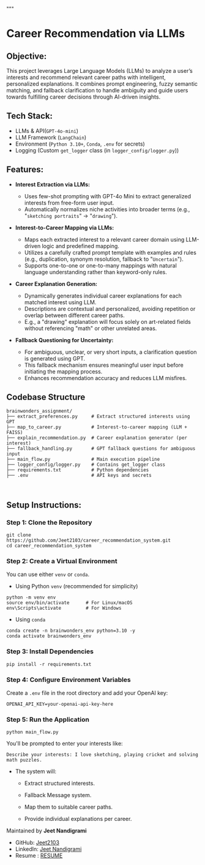 """
# Career Recommendation via LLMs

## Objective:
This project leverages Large Language Models (LLMs) to analyze a user’s interests and recommend relevant career paths with intelligent, personalized explanations. It combines prompt engineering, fuzzy semantic matching, and fallback clarification to handle ambiguity and guide users towards fulfilling career decisions through AI-driven insights.


## Tech Stack:
- LLMs & API(`GPT-4o-mini`)
- LLM Framework	(`LangChain`)
- Environment	(`Python 3.10+`, `Conda`, `.env` for secrets)
- Logging	(Custom `get_logger` class (in `logger_config/logger.py`))

## Features:

- **Interest Extraction via LLMs:**

    - Uses few-shot prompting with GPT-4o Mini to extract generalized interests from free-form user input.
    - Automatically normalizes niche activities into broader terms
    (e.g., "`sketching portraits`" → "`drawing`").

- **Interest-to-Career Mapping via LLMs:**
    - Maps each extracted interest to a relevant career domain using LLM-driven logic and predefined mapping.
    - Utilizes a carefully crafted prompt template with examples and rules (e.g., duplication, synonym resolution, fallback to "`Uncertain`").
    - Supports one-to-one or one-to-many mappings with natural language understanding rather than keyword-only rules.

- **Career Explanation Generation:**

    - Dynamically generates individual career explanations for each matched interest using LLM.
    - Descriptions are contextual and personalized, avoiding repetition or overlap between different career paths.
    - E.g., a "drawing" explanation will focus solely on art-related fields without referencing "math" or other unrelated areas.

- **Fallback Questioning for Uncertainty:**

    - For ambiguous, unclear, or very short inputs, a clarification question is generated using GPT.
    - This fallback mechanism ensures meaningful user input before initiating the mapping process.
    - Enhances recommendation accuracy and reduces LLM misfires.

## Codebase Structure 

```
brainwonders_assignment/
├── extract_preferences.py     # Extract structured interests using GPT
├── map_to_career.py           # Interest-to-career mapping (LLM + FAISS)
├── explain_recommendation.py  # Career explanation generator (per interest)
├── fallback_handling.py       # GPT fallback questions for ambiguous input
├── main_flow.py               # Main execution pipeline
├── logger_config/logger.py    # Contains get_logger class
├── requirements.txt           # Python dependencies
├── .env                       # API keys and secrets



```


## Setup Instructions:

###  Step 1: Clone the Repository
```
git clone  https://github.com/Jeet2103/career_recommendation_system.git
cd career_recommendation_system

```

### Step 2: Create a Virtual Environment
You can use either  `venv` or `conda`.

- Using Python `venv` (recommended for simplicity)
```
python -m venv env
source env/bin/activate      # For Linux/macOS
env\Scripts\activate         # For Windows

```
- Using `conda`
```
conda create -n brainwonders_env python=3.10 -y
conda activate brainwonders_env

```

### Step 3: Install Dependencies
```
pip install -r requirements.txt

```

###  Step 4: Configure Environment Variables
Create a   `.env` file in the root directory and add your OpenAI key:
```
OPENAI_API_KEY=your-openai-api-key-here

```

###  Step 5: Run the Application

```
python main_flow.py

```
You'll be prompted to enter your interests like:
```
Describe your interests: I love sketching, playing cricket and solving math puzzles.

```

- The system will:

    - Extract structured interests.

    - Fallback Message system.

    - Map them to suitable career paths.

    - Provide individual explanations per career.

Maintained by **Jeet Nandigrami**  
- GitHub: [Jeet2103](https://github.com/Jeet2103)  
- LinkedIn: [Jeet Nandigrami](https://www.linkedin.com/in/jeet-nandigrami/)
- Resume : [RESUME](https://drive.google.com/file/d/1Zvm0yAK--t_K-lNBpLnDFA2Lz41ZBqvX/view?usp=sharing)
